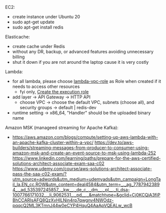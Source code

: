 EC2:
* create instance under Ubuntu 20
* sudo apt-get update
* sudo apt-get install redis

Elasticache:
* create cache under Redis
* without any DR, backup, or advanced features avoiding unnecessary billing
* shut it down if you are not around the laptop cause it is very costly

Lambda:
* for all lambda, please choose [lambda-vpc-role](https://console.aws.amazon.com/iamv2/home?#/roles/details/lambda-vpc-role?section=permissions) as Role when created if it needs to access other resources 
    * fyi only, [Create the execution role](https://docs.aws.amazon.com/lambda/latest/dg/services-elasticache-tutorial.html)
* add layer -> API Gateway -> HTTP API
    * choose VPC -> choose the default VPC, subnets (choose all), and security groups -> default | redis-dev
* runtime setting -> x86_64, "Handler" should be the uploaded binary name

Amazon MSK (manageed streaming for Apache Kafka):
* https://aws.amazon.com/blogs/compute/setting-up-aws-lambda-with-an-apache-kafka-cluster-within-a-vpc/
https://dev.to/aws-builders/streaming-messages-from-producer-to-consumer-using-amazon-msk-and-create-an-event-source-to-msk-using-lambda-252
https://www.linkedin.com/learning/paths/prepare-for-the-aws-certified-solutions-architect-associate-exam-saa-c02
https://www.udemy.com/course/aws-solutions-architect-associate-pass-the-saa-c02-exam/?utm_source=adwords&utm_medium=udemyads&utm_campaign=LongTail_la.EN_cc.ROW&utm_content=deal4584&utm_term=_._ag_77879423894_._ad_535397245857_._kw__._de_c_._dm__._pl__._ti_dsa-1007766171032_._li_9062531_._pd__._&matchtype=&gclid=Cj0KCQiA3fiPBhCCARIsAFQ8QzXvHILNin4rp7qwgnv4NWOdz-pqqcQ2ML3KTmnJ44w0eCYP4HquQ4AaApVQEALw_wcB